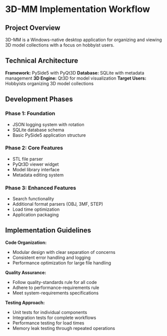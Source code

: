 # 3D-MM Implementation Workflow

## Project Overview

3D-MM is a Windows-native desktop application for organizing and viewing 3D model collections with a focus on hobbyist users.

## Technical Architecture

**Framework:** PySide5 with PyQt3D
**Database:** SQLite with metadata management
**3D Engine:** Qt3D for model visualization
**Target Users:** Hobbyists organizing 3D model collections

## Development Phases

### Phase 1: Foundation
- JSON logging system with rotation
- SQLite database schema
- Basic PySide5 application structure

### Phase 2: Core Features
- STL file parser
- PyQt3D viewer widget
- Model library interface
- Metadata editing system

### Phase 3: Enhanced Features
- Search functionality
- Additional format parsers (OBJ, 3MF, STEP)
- Load time optimization
- Application packaging

## Implementation Guidelines

**Code Organization:**
- Modular design with clear separation of concerns
- Consistent error handling and logging
- Performance optimization for large file handling

**Quality Assurance:**
- Follow quality-standards rule for all code
- Adhere to performance-requirements rule
- Meet system-requirements specifications

**Testing Approach:**
- Unit tests for individual components
- Integration tests for complete workflows
- Performance testing for load times
- Memory leak testing through repeated operations